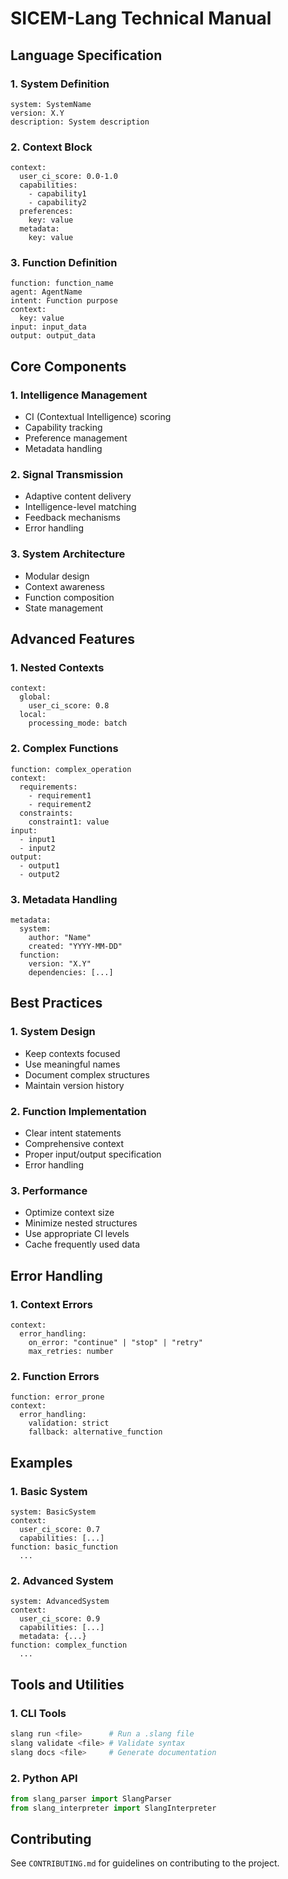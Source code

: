 # SICEM-Lang Technical Manual

## Language Specification

### 1. System Definition
```slang
system: SystemName
version: X.Y
description: System description
```

### 2. Context Block
```slang
context:
  user_ci_score: 0.0-1.0
  capabilities:
    - capability1
    - capability2
  preferences:
    key: value
  metadata:
    key: value
```

### 3. Function Definition
```slang
function: function_name
agent: AgentName
intent: Function purpose
context:
  key: value
input: input_data
output: output_data
```

## Core Components

### 1. Intelligence Management
- CI (Contextual Intelligence) scoring
- Capability tracking
- Preference management
- Metadata handling

### 2. Signal Transmission
- Adaptive content delivery
- Intelligence-level matching
- Feedback mechanisms
- Error handling

### 3. System Architecture
- Modular design
- Context awareness
- Function composition
- State management

## Advanced Features

### 1. Nested Contexts
```slang
context:
  global:
    user_ci_score: 0.8
  local:
    processing_mode: batch
```

### 2. Complex Functions
```slang
function: complex_operation
context:
  requirements:
    - requirement1
    - requirement2
  constraints:
    constraint1: value
input:
  - input1
  - input2
output:
  - output1
  - output2
```

### 3. Metadata Handling
```slang
metadata:
  system:
    author: "Name"
    created: "YYYY-MM-DD"
  function:
    version: "X.Y"
    dependencies: [...]
```

## Best Practices

### 1. System Design
- Keep contexts focused
- Use meaningful names
- Document complex structures
- Maintain version history

### 2. Function Implementation
- Clear intent statements
- Comprehensive context
- Proper input/output specification
- Error handling

### 3. Performance
- Optimize context size
- Minimize nested structures
- Use appropriate CI levels
- Cache frequently used data

## Error Handling

### 1. Context Errors
```slang
context:
  error_handling:
    on_error: "continue" | "stop" | "retry"
    max_retries: number
```

### 2. Function Errors
```slang
function: error_prone
context:
  error_handling:
    validation: strict
    fallback: alternative_function
```

## Examples

### 1. Basic System
```slang
system: BasicSystem
context:
  user_ci_score: 0.7
  capabilities: [...]
function: basic_function
  ...
```

### 2. Advanced System
```slang
system: AdvancedSystem
context:
  user_ci_score: 0.9
  capabilities: [...]
  metadata: {...}
function: complex_function
  ...
```

## Tools and Utilities

### 1. CLI Tools
```bash
slang run <file>      # Run a .slang file
slang validate <file> # Validate syntax
slang docs <file>     # Generate documentation
```

### 2. Python API
```python
from slang_parser import SlangParser
from slang_interpreter import SlangInterpreter
```

## Contributing

See `CONTRIBUTING.md` for guidelines on contributing to the project.